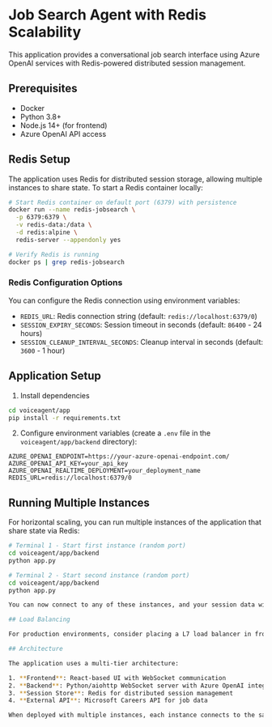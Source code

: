 # Job Search Agent with Redis Scalability

This application provides a conversational job search interface using Azure OpenAI services with Redis-powered distributed session management.

## Prerequisites

- Docker
- Python 3.8+
- Node.js 14+ (for frontend)
- Azure OpenAI API access

## Redis Setup

The application uses Redis for distributed session storage, allowing multiple instances to share state. To start a Redis container locally:

```bash
# Start Redis container on default port (6379) with persistence
docker run --name redis-jobsearch \
  -p 6379:6379 \
  -v redis-data:/data \
  -d redis:alpine \
  redis-server --appendonly yes

# Verify Redis is running
docker ps | grep redis-jobsearch
```

### Redis Configuration Options

You can configure the Redis connection using environment variables:

- `REDIS_URL`: Redis connection string (default: `redis://localhost:6379/0`)
- `SESSION_EXPIRY_SECONDS`: Session timeout in seconds (default: `86400` - 24 hours)
- `SESSION_CLEANUP_INTERVAL_SECONDS`: Cleanup interval in seconds (default: `3600` - 1 hour)

## Application Setup

1. Install dependencies

```bash
cd voiceagent/app
pip install -r requirements.txt
```

2. Configure environment variables (create a `.env` file in the `voiceagent/app/backend` directory):

```
AZURE_OPENAI_ENDPOINT=https://your-azure-openai-endpoint.com/
AZURE_OPENAI_API_KEY=your_api_key
AZURE_OPENAI_REALTIME_DEPLOYMENT=your_deployment_name
REDIS_URL=redis://localhost:6379/0
```

## Running Multiple Instances

For horizontal scaling, you can run multiple instances of the application that share state via Redis:

```bash
# Terminal 1 - Start first instance (random port)
cd voiceagent/app/backend
python app.py

# Terminal 2 - Start second instance (random port)
cd voiceagent/app/backend
python app.py

You can now connect to any of these instances, and your session data will be shared across them through Redis.

## Load Balancing

For production environments, consider placing a L7 load balancer in front of your application instance (e.g. Application Gateway)

## Architecture

The application uses a multi-tier architecture:

1. **Frontend**: React-based UI with WebSocket communication
2. **Backend**: Python/aiohttp WebSocket server with Azure OpenAI integration
3. **Session Store**: Redis for distributed session management
4. **External API**: Microsoft Careers API for job data

When deployed with multiple instances, each instance connects to the same Redis instance, allowing users to be served by any available backend server without losing session state.